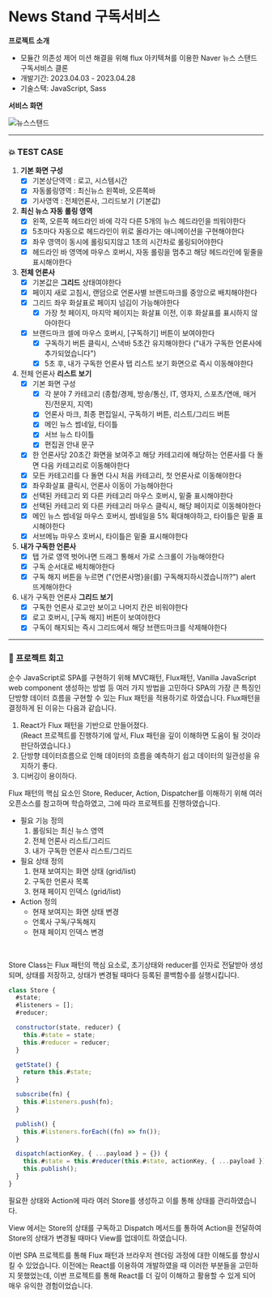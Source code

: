 # News Stand 구독서비스

**프로젝트 소개**

- 모듈간 의존성 제어 미션 해결을 위해 flux 아키텍쳐를 이용한 Naver 뉴스 스탠드 구독서비스 클론
- 개발기간: 2023.04.03 - 2023.04.28
- 기술스택: JavaScript, Sass

**서비스 화면**

![뉴스스탠드](https://github.com/ETA-new-job-log/front-end/assets/107349637/680f3852-2cb0-4bad-9d6c-7398dc9c1411)

---

### 💥 TEST CASE

1. **기본 화면 구성**
   - [x] 기본상단역역 : 로고, 시스템시간
   - [x] 자동롤링영역 : 최신뉴스 왼쪽바, 오른쪽바
   - [x] 기사영역 : 전체언론사, 그리드보기 (기본값)
2. **최신 뉴스 자동 롤링 영역**
   - [x] 왼쪽, 오른쪽 헤드라인 바에 각각 다른 5개의 뉴스 헤드라인을 띄워야한다
   - [x] 5초마다 자동으로 헤드라인이 위로 올라가는 애니메이션을 구현해야한다
   - [x] 좌우 영역이 동시에 롤링되지않고 1초의 시간차로 롤링되어야한다
   - [x] 헤드라인 바 영역에 마우스 호버시, 자동 롤링을 멈추고 해당 헤드라인에 밑줄을 표시해야한다
3. **전체 언론사**
   - [x] 기본값은 **그리드** 상태여야한다
   - [x] 페이지 새로 고침시, 랜덤으로 언론사별 브랜드마크를 중앙으로 배치해야한다
   - [x] 그리드 좌우 화살표로 페이지 넘김이 가능해야한다
     - [x] 가장 첫 페이지, 마지막 페이지는 화살표 이전, 이후 화살표를 표시하지 않아야한다
   - [x] 브랜드마크 셀에 마우스 호버시, [구독하기] 버튼이 보여야한다
     - [x] 구독하기 버튼 클릭시, 스낵바 5초간 유지해야한다 ("내가 구독한 언론사에 추가되었습니다")
     - [x] 5초 후, 내가 구독한 언론사 탭 리스트 보기 화면으로 즉시 이동해야한다
4. 전체 언론사 **리스트 보기**
   - [x] 기본 화면 구성
     - [x] 각 분야 7 카테고리 (종합/경제, 방송/통신, IT, 영자지, 스포츠/연애, 매거진/전문지, 지역)
     - [x] 언론사 마크, 최종 편집일시, 구독하기 버튼, 리스트/그리드 버튼
     - [x] 메인 뉴스 썸네일, 타이틀
     - [x] 서브 뉴스 타이틀
     - [x] 편집권 안내 문구
   - [x] 한 언론사당 20초간 화면을 보여주고 해당 카테고리에 해당하는 언론사를 다 돌면 다음 카테고리로 이동해야한다
   - [x] 모든 카테고리를 다 돌면 다시 처음 카테고리, 첫 언론사로 이동해야한다
   - [x] 좌우화살표 클릭시, 언론사 이동이 가능해야한다
   - [x] 선택된 카테고리 외 다른 카테고리 마우스 호버시, 밑줄 표시해야한다
   - [x] 선택된 카테고리 외 다른 카테고리 마우스 클릭시, 해당 페이지로 이동해야한다
   - [x] 메인 뉴스 썸네일 마우스 호버시, 썸네일을 5% 확대해야하고, 타이틀은 밑줄 표시해야한다
   - [x] 서브메뉴 마우스 호버시, 타이틀은 밑줄 표시해야한다
5. **내가 구독한 언론사**
   - [x] 탭 가로 영역 벗어나면 드래그 통해서 가로 스크롤이 가능해야한다
   - [x] 구독 순서대로 배치해야한다
   - [x] 구독 해지 버튼을 누르면 ("{언론사명}을(를) 구독해지하시겠습니까?") alert 뜨게해야한다
6. 내가 구독한 언론사 **그리드 보기**
   - [x] 구독한 언론사 로고만 보이고 나머지 칸은 비워야한다
   - [x] 로고 호버시, [구독 해지] 버튼이 보여야한다
   - [x] 구독이 해지되는 즉시 그리드에서 해당 브랜드마크를 삭제해야한다

---

### 🤔 프로젝트 회고

순수 JavaScript로 SPA를 구현하기 위해 MVC패턴, Flux패턴, Vanilla JavaScript web component 생성하는 방법 등 여러 가지 방법을 고민하다 SPA의 가장 큰 특징인 단방향 데이터 흐름을 구현할 수 있는 Flux 패턴을 적용하기로 하였습니다. Flux패턴을 결정하게 된 이유는 다음과 같습니다.

1. React가 Flux 패턴을 기반으로 만들어졌다.  
   (React 프로젝트를 진행하기에 앞서, Flux 패턴을 깊이 이해하면 도움이 될 것이라 판단하였습니다.)
2. 단방향 데이터흐름으로 인해 데이터의 흐름을 예측하기 쉽고 데이터의 일관성을 유지하기 좋다.
3. 디버깅이 용이하다.

Flux 패턴의 핵심 요소인 Store, Reducer, Action, Dispatcher를 이해하기 위해 여러 오픈소스를 참고하며 학습하였고, 그에 따라 프로젝트를 진행하였습니다.

- 필요 기능 정의
  1. 롤링되는 최신 뉴스 영역
  2. 전체 언론사 리스트/그리드
  3. 내가 구독한 언론사 리스트/그리드
- 필요 상태 정의
  1. 현재 보여지는 화면 상태 (grid/list)
  2. 구독한 언론사 목록
  3. 현재 페이지 인덱스 (grid/list)
- Action 정의
  - 현재 보여지는 화면 상태 변경
  - 언록사 구독/구독해지
  - 현재 페이지 인덱스 변경

<br/>

Store Class는 Flux 패턴의 핵심 요소로, 초기상태와 reducer를 인자로 전달받아 생성되며, 상태를 저장하고, 상태가 변경될 때마다 등록된 콜백함수를 실행시킵니다.

```js
class Store {
  #state;
  #listeners = [];
  #reducer;

  constructor(state, reducer) {
    this.#state = state;
    this.#reducer = reducer;
  }

  getState() {
    return this.#state;
  }

  subscribe(fn) {
    this.#listeners.push(fn);
  }

  publish() {
    this.#listeners.forEach((fn) => fn());
  }

  dispatch(actionKey, { ...payload } = {}) {
    this.#state = this.#reducer(this.#state, actionKey, { ...payload });
    this.publish();
  }
}
```

필요한 상태와 Action에 따라 여러 Store를 생성하고 이를 통해 상태를 관리하였습니다.

View 에서는 Store의 상태를 구독하고 Dispatch 메서드를 통하여 Action을 전달하여 Store의 상태가 변경될 때마다 View를 업데이트 하였습니다.

이번 SPA 프로젝트를 통해 Flux 패턴과 브라우저 렌더링 과정에 대한 이해도를 향상시킬 수 있었습니다. 이전에는 React를 이용하여 개발하였을 때 이러한 부분들을 고민하지 못했었는데, 이번 프로젝트를 통해 React를 더 깊이 이해하고 활용할 수 있게 되어 매우 유익한 경험이었습니다.

